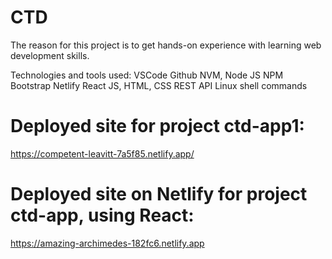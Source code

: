 # CTD
The reason for this project is to get hands-on experience with learning web development skills.

Technologies and tools used:
VSCode
Github
NVM, Node JS
NPM
Bootstrap
Netlify
React
JS, HTML, CSS
REST API 
Linux shell commands

# Deployed site for project ctd-app1:
https://competent-leavitt-7a5f85.netlify.app/

# Deployed site on Netlify for project ctd-app, using React:
https://amazing-archimedes-182fc6.netlify.app
